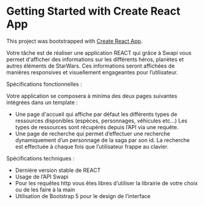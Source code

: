# Getting Started with Create React App

This project was bootstrapped with [Create React App](https://github.com/facebook/create-react-app).

Votre tâche est de réaliser une application REACT qui grâce à Swapi vous permet d'afficher des 
informations sur les différents héros, planètes et autres éléments de StarWars. Ces informations 
seront affichées de manières responsives et visuellement engageantes pour l’utilisateur.

Spécifications fonctionnelles :

Votre application se composera à minima des deux pages suivantes intégrées dans un template :
- Une page d'accueil qui affiche par défaut les différents types de ressources disponibles 
(espèces, personnages, véhicules etc…) Les types de ressources sont récupérés depuis l’API 
via une requête.
- Une page de recherche qui permet d’effectuer une recherche dynamiquement d’un 
personnage de la saga par son id. La recherche est effectuée à chaque fois que l’utilisateur 
frappe au clavier.

Spécifications techniques :

- Dernière version stable de REACT
- Usage de l’API Swapi
- Pour les requêtes http vous êtes libres d’utiliser la librairie de votre choix ou de les faire à la 
main
- Utilisation de Bootstrap 5 pour le design de l’interface
